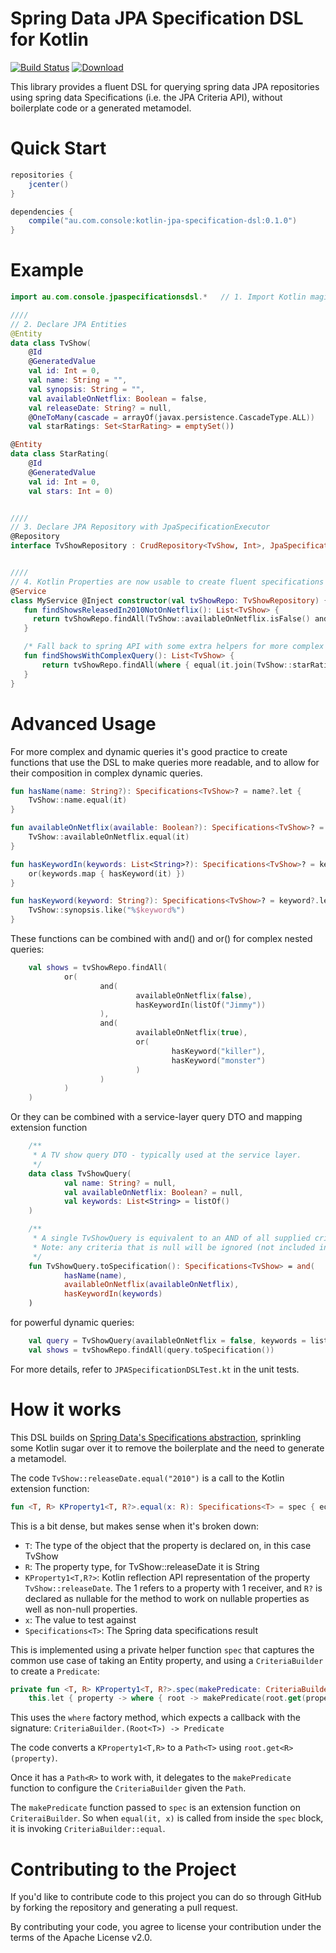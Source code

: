# Spring Data JPA Specification DSL for Kotlin 
[![Build Status](https://travis-ci.org/consoleau/kotlin-jpa-specification-dsl.svg?branch=master)](https://travis-ci.org/consoleau/kotlin-jpa-specification-dsl) [ ![Download](https://api.bintray.com/packages/consoleau/kotlin/kotlin-jpa-specification-dsl/images/download.svg) ](https://bintray.com/consoleau/kotlin/kotlin-jpa-specification-dsl/_latestVersion)

This library provides a fluent DSL for querying spring data JPA repositories using spring data Specifications (i.e. the JPA Criteria API), without boilerplate code or a generated metamodel.

# Quick Start

```groovy
repositories {
    jcenter()
}

dependencies {
    compile("au.com.console:kotlin-jpa-specification-dsl:0.1.0")
}
```

# Example #

```kotlin
import au.com.console.jpaspecificationsdsl.*   // 1. Import Kotlin magic

////
// 2. Declare JPA Entities
@Entity
data class TvShow(
    @Id
    @GeneratedValue
    val id: Int = 0,
    val name: String = "",
    val synopsis: String = "",
    val availableOnNetflix: Boolean = false,
    val releaseDate: String? = null,
    @OneToMany(cascade = arrayOf(javax.persistence.CascadeType.ALL))
    val starRatings: Set<StarRating> = emptySet())

@Entity
data class StarRating(
    @Id
    @GeneratedValue
    val id: Int = 0,
    val stars: Int = 0)


////
// 3. Declare JPA Repository with JpaSpecificationExecutor
@Repository
interface TvShowRepository : CrudRepository<TvShow, Int>, JpaSpecificationExecutor<TvShow>


////
// 4. Kotlin Properties are now usable to create fluent specifications
@Service
class MyService @Inject constructor(val tvShowRepo: TvShowRepository) {
   fun findShowsReleasedIn2010NotOnNetflix(): List<TvShow> {
     return tvShowRepo.findAll(TvShow::availableOnNetflix.isFalse() and TvShow::releaseDate.equal("2010"))
   }

   /* Fall back to spring API with some extra helpers for more complex join queries */
   fun findShowsWithComplexQuery(): List<TvShow> {
       return tvShowRepo.findAll(where { equal(it.join(TvShow::starRatings).get(StarRating::stars), 2) })
   }
}
```

# Advanced Usage #

For more complex and dynamic queries it's good practice to create functions that use the DSL to make queries more readable,
and to allow for their composition in complex dynamic queries.

```kotlin
fun hasName(name: String?): Specifications<TvShow>? = name?.let {
    TvShow::name.equal(it)
}

fun availableOnNetflix(available: Boolean?): Specifications<TvShow>? = available?.let {
    TvShow::availableOnNetflix.equal(it)
}

fun hasKeywordIn(keywords: List<String>?): Specifications<TvShow>? = keywords?.let {
    or(keywords.map { hasKeyword(it) })
}

fun hasKeyword(keyword: String?): Specifications<TvShow>? = keyword?.let {
    TvShow::synopsis.like("%$keyword%")
}
```

These functions can be combined with and() and or() for complex nested queries:

```kotlin
    val shows = tvShowRepo.findAll(
            or(
                    and(
                            availableOnNetflix(false),
                            hasKeywordIn(listOf("Jimmy"))
                    ),
                    and(
                            availableOnNetflix(true),
                            or(
                                    hasKeyword("killer"),
                                    hasKeyword("monster")
                            )
                    )
            )
    )
```

Or they can be combined with a service-layer query DTO and mapping extension function

```kotlin
    /**
     * A TV show query DTO - typically used at the service layer.
     */
    data class TvShowQuery(
            val name: String? = null,
            val availableOnNetflix: Boolean? = null,
            val keywords: List<String> = listOf()
    )

    /**
     * A single TvShowQuery is equivalent to an AND of all supplied criteria.
     * Note: any criteria that is null will be ignored (not included in the query).
     */
    fun TvShowQuery.toSpecification(): Specifications<TvShow> = and(
            hasName(name),
            availableOnNetflix(availableOnNetflix),
            hasKeywordIn(keywords)
    )
```

for powerful dynamic queries:

```kotlin
    val query = TvShowQuery(availableOnNetflix = false, keywords = listOf("Rick", "Jimmy"))
    val shows = tvShowRepo.findAll(query.toSpecification())
```

For more details, refer to `JPASpecificationDSLTest.kt` in the unit tests.

# How it works #

This DSL builds on [Spring Data's Specifications abstraction](http://docs.spring.io/spring-data/jpa/docs/current/reference/html/#specifications), sprinkling some Kotlin sugar over it to remove the boilerplate and the need to generate a metamodel.

The code `TvShow::releaseDate.equal("2010")` is a call to the Kotlin extension function:

```kotlin
fun <T, R> KProperty1<T, R?>.equal(x: R): Specifications<T> = spec { equal(it, x) }
```

This is a bit dense, but makes sense when it's broken down:

- `T`: The type of the object that the property is declared on, in this case TvShow
- `R`: The property type, for TvShow::releaseDate it is String
- `KProperty1<T,R?>`: Kotlin reflection API representation of the property `TvShow::releaseDate`. The 1 refers to a property with 1 receiver, and `R?` is declared as nullable for the method to work on nullable properties as well as non-null properties.
- `x`: The value to test against
- `Specifications<T>`: The Spring data specifications result

This is implemented using a private helper function `spec` that captures the common use case of taking an Entity property, and using a `CriteriaBuilder` to create a `Predicate`:

```kotlin
private fun <T, R> KProperty1<T, R?>.spec(makePredicate: CriteriaBuilder.(path: Path<R>) -> Predicate): Specifications<T> =
    this.let { property -> where { root -> makePredicate(root.get(property)) } }
```

This uses the `where` factory method, which expects a callback with the signature: `CriteriaBuilder.(Root<T>) -> Predicate`

The code converts a `KProperty1<T,R>` to a `Path<T>` using `root.get<R>(property)`.

Once it has a `Path<R>` to work with, it delegates to the `makePredicate` function to configure the `CriteriaBuilder` given the `Path`.

The `makePredicate` function passed to `spec` is an extension function on `CriteraiBuilder`. So when `equal(it, x)` is called from inside the `spec` block, it is invoking `CriteriaBuilder::equal`.


# Contributing to the Project #

If you'd like to contribute code to this project you can do so through GitHub by forking the repository and generating a pull request.

By contributing your code, you agree to license your contribution under the terms of the Apache License v2.0. 
